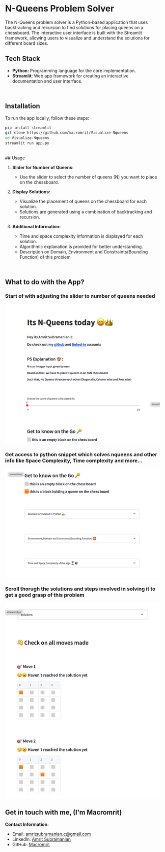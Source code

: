 # N-Queens Problem Solver

The N-Queens problem solver is a Python-based application that uses backtracking and recursion to find solutions for placing queens on a chessboard. The interactive user interface is built with the Streamlit framework, allowing users to visualize and understand the solutions for different board sizes.
<br>

## Tech Stack

- **Python:** Programming language for the core implementation.
- **Streamlit:** Web app framework for creating an interactive documentation and user interface.
<br>

## Installation

To run the app locally, follow these steps:

```bash
pip install streamlit
git clone https://github.com/macromrit/Visualize-Nqueens
cd Visualize-Nqueens
streamlit run app.py
```
<br>
## Usage

1. **Slider for Number of Queens:**
   - Use the slider to select the number of queens (N) you want to place on the chessboard.

2. **Display Solutions:**
   - Visualize the placement of queens on the chessboard for each solution.
   - Solutions are generated using a combination of backtracking and recursion.

3. **Additional Information:**
   - Time and space complexity information is displayed for each solution.
   - Algorithmic explanation is provided for better understanding.
   - Description on Domain, Environment and Constraints(Bounding Function) of this problem
<br>

## What to do with the App?
### Start of with adjusting the slider to number of queens needed <br>
![](slider.png)
### Get access to python snippet which solves nqueens and other info like Space Complexity, Time complexity and more...<br>
![](general-info.png)
### Scroll thorugh the solutions and steps involved in solving it to get a good grasp of this problem<br>
![](solutions-steps.png)
<br>

## Get in touch with me, (I'm Macromrit)
**Contact Information:**
   - Email: amritsubramanian.c@gmail.com
   - LinkedIn: [Amrit Subramanian](https://www.linkedin.com/in/macromrit)
   - GitHub: [Macromrit](https://github.com/macromrit)

